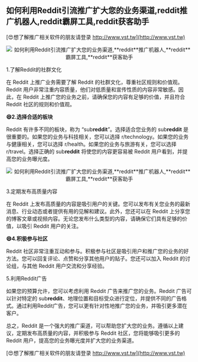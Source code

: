 ## **如何利用Reddit引流推广扩大您的业务渠道,**reddit**推广机器人,**reddit**霸屏工具,**reddit**获客助手**

[😍想了解推广相关软件的朋友请登录 http://www.vst.tw](http://www.vst.tw)

 <center><img src="https://vst.tw/MP4/tuiguang/png/0.png" alt="如何利用Reddit引流推广扩大您的业务渠道,**reddit**推广机器人,**reddit**霸屏工具,**reddit**获客助手"></center>

1.了解Reddit的社群文化

在 Reddit 上推广业务需要了解 Reddit 的社群文化，尊重社区规则和价值观。Reddit 用户非常注重内容质量，他们对低质量和宣传性质的内容非常敏感。因此，在 Reddit 上推广您的业务之前，请确保您的内容有足够的价值，并且符合 Reddit 社区的规则和价值观。

**😄2.选择合适的板块**

Reddit 有许多不同的板块，称为 “sub**reddit**”。选择适合您业务的 sub**reddit** 是很重要的。如果您的业务与科技相关，您可以选择 r/technology。如果您的业务与健康相关，您可以选择 r/health。如果您的业务与旅游有关，您可以选择 r/travel。选择正确的 sub**reddit** 将使您的内容更容易被 Reddit 用户看到，并提高您的业务曝光度。

 <center><img src="https://vst.tw/MP4/tuiguang/png/2.png" alt="如何利用Reddit引流推广扩大您的业务渠道,**reddit**推广机器人,**reddit**霸屏工具,**reddit**获客助手"></center>

3.定期发布高质量内容

在 Reddit 上发布高质量的内容是吸引用户的关键。您可以发布有关您业务的最新消息、行业动态或者提供有用的见解和建议。此外，您还可以在 Reddit 上分享您的博客文章或视频内容。无论您发布什么类型的内容，请确保它们具有足够的价值，以吸引 Reddit 用户的关注。

**😄4.积极参与社区**

Reddit 社区非常注重互动和参与。积极参与社区是吸引用户和推广您的业务的好方法。您可以回复评论、点赞和分享其他用户的贴子。您还可以加入 Reddit 的讨论组，与其他 Reddit 用户交流和分享经验。

5.利用Reddit广告

如果您的预算允许，您可以考虑利用 Reddit 广告来推广您的业务。Reddit 广告可以针对特定的 sub**reddit**、地理位置和目标受众进行定位，并提供不同的广告格式。通过利用Reddit广告，您可以更有针对性地推广您的业务，并吸引更多潜在客户。

总之，Reddit 是一个强大的推广渠道，可以帮助您扩大您的业务。遵循以上建议，定期发布高质量的内容，并积极参与 Reddit 社区，您将能够吸引更多的 Reddit 用户，提高您的业务曝光度并扩大您的业务渠道。

[😍想了解推广相关软件的朋友请登录 http://www.vst.tw](http://www.vst.tw)



